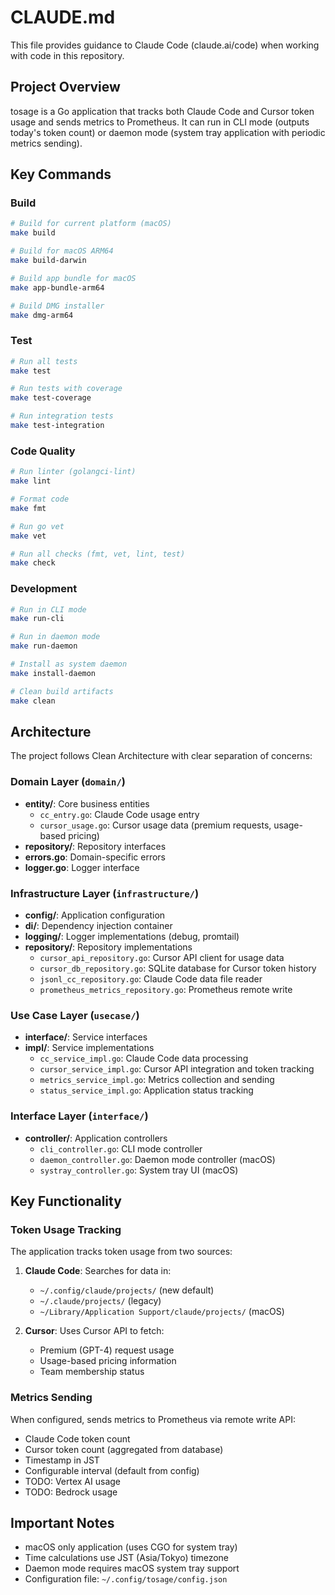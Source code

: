# CLAUDE.md

This file provides guidance to Claude Code (claude.ai/code) when working with code in this repository.

## Project Overview

tosage is a Go application that tracks both Claude Code and Cursor token usage and sends metrics to Prometheus. It can run in CLI mode (outputs today's token count) or daemon mode (system tray application with periodic metrics sending).

## Key Commands

### Build
```bash
# Build for current platform (macOS)
make build

# Build for macOS ARM64
make build-darwin

# Build app bundle for macOS
make app-bundle-arm64

# Build DMG installer
make dmg-arm64
```

### Test
```bash
# Run all tests
make test

# Run tests with coverage
make test-coverage

# Run integration tests
make test-integration
```

### Code Quality
```bash
# Run linter (golangci-lint)
make lint

# Format code
make fmt

# Run go vet
make vet

# Run all checks (fmt, vet, lint, test)
make check
```

### Development
```bash
# Run in CLI mode
make run-cli

# Run in daemon mode
make run-daemon

# Install as system daemon
make install-daemon

# Clean build artifacts
make clean
```

## Architecture

The project follows Clean Architecture with clear separation of concerns:

### Domain Layer (`domain/`)
- **entity/**: Core business entities
  - `cc_entry.go`: Claude Code usage entry
  - `cursor_usage.go`: Cursor usage data (premium requests, usage-based pricing)
- **repository/**: Repository interfaces
- **errors.go**: Domain-specific errors
- **logger.go**: Logger interface

### Infrastructure Layer (`infrastructure/`)
- **config/**: Application configuration
- **di/**: Dependency injection container
- **logging/**: Logger implementations (debug, promtail)
- **repository/**: Repository implementations
  - `cursor_api_repository.go`: Cursor API client for usage data
  - `cursor_db_repository.go`: SQLite database for Cursor token history
  - `jsonl_cc_repository.go`: Claude Code data file reader
  - `prometheus_metrics_repository.go`: Prometheus remote write

### Use Case Layer (`usecase/`)
- **interface/**: Service interfaces
- **impl/**: Service implementations
  - `cc_service_impl.go`: Claude Code data processing
  - `cursor_service_impl.go`: Cursor API integration and token tracking
  - `metrics_service_impl.go`: Metrics collection and sending
  - `status_service_impl.go`: Application status tracking

### Interface Layer (`interface/`)
- **controller/**: Application controllers
  - `cli_controller.go`: CLI mode controller
  - `daemon_controller.go`: Daemon mode controller (macOS)
  - `systray_controller.go`: System tray UI (macOS)

## Key Functionality

### Token Usage Tracking
The application tracks token usage from two sources:

1. **Claude Code**: Searches for data in:
   - `~/.config/claude/projects/` (new default)
   - `~/.claude/projects/` (legacy)
   - `~/Library/Application Support/claude/projects/` (macOS)

2. **Cursor**: Uses Cursor API to fetch:
   - Premium (GPT-4) request usage
   - Usage-based pricing information
   - Team membership status

### Metrics Sending
When configured, sends metrics to Prometheus via remote write API:
- Claude Code token count
- Cursor token count (aggregated from database)
- Timestamp in JST
- Configurable interval (default from config)
- TODO: Vertex AI usage
- TODO: Bedrock usage

## Important Notes

- macOS only application (uses CGO for system tray)
- Time calculations use JST (Asia/Tokyo) timezone
- Daemon mode requires macOS system tray support
- Configuration file: `~/.config/tosage/config.json`